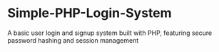 # Simple-PHP-Login-System
 A basic user login and signup system built with PHP, featuring secure password hashing and session management

